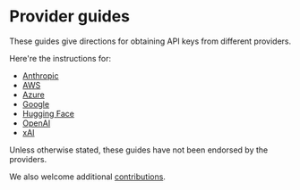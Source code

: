# Provider guides 

These guides give directions for obtaining API keys from different providers. 

Here're the instructions for:
- [Anthropic](anthropic.md) 
- [AWS](aws.md)
- [Azure](azure.md) 
- [Google](google.md)
- [Hugging Face](huggingface.md)
- [OpenAI](openai.md)
- [xAI](xai.md)

Unless otherwise stated, these guides have not been endorsed by the providers. 

We also welcome additional [contributions](../CONTRIBUTING.md). 

